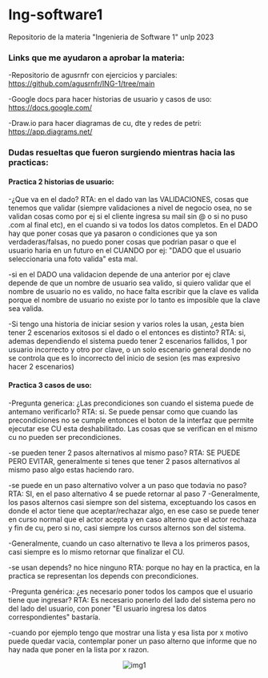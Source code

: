 # Ing-software1
Repositorio de la materia "Ingenieria de Software 1" unlp 2023

### Links que me ayudaron a aprobar la materia:
-Repositorio de agusrnfr con ejercicios y parciales:  
https://github.com/agusrnfr/ING-1/tree/main

-Google docs para hacer historias de usuario y casos de uso:  
https://docs.google.com/

-Draw.io para hacer diagramas de cu, dte y redes de petri:  
https://app.diagrams.net/

### Dudas resueltas que fueron surgiendo mientras hacia las practicas:
#### Practica 2 historias de usuario:
-¿Que va en el dado? RTA: en el dado van las VALIDACIONES, cosas que tenemos que validar (siempre validaciones a nivel de negocio osea, no se validan cosas como por ej si el cliente ingresa su mail sin @ o si no puso .com al final etc), en el cuando si va todos los datos completos. En el DADO hay que poner cosas que ya pasaron o condiciones que ya son verdaderas/falsas, no puedo poner cosas que podrian pasar o que el usuario haria en un futuro en el CUANDO por ej: "DADO que el usuario seleccionaria una foto valida" esta mal.

-si en el DADO una validacion depende de una anterior por ej clave depende de que un nombre de usuario sea valido, si quiero validar que el nombre de usuario no es valido, no hace falta escribir que la clave es valida porque el nombre de usuario no existe por lo tanto es imposible que la clave sea valida.

-Si tengo una historia de iniciar sesion y varios roles la usan, ¿esta bien tener 2 escenarios exitosos si el dado o el entonces es distinto? RTA: si, ademas dependiendo el sistema puedo tener 2 escenarios fallidos, 1 por usuario incorrecto y otro por clave, o un solo escenario general donde no se controla que es lo incorrecto del inicio de sesion (es mas expresivo hacer 2 escenarios)

#### Practica 3 casos de uso:
-Pregunta generica: ¿Las precondiciones son cuando el sistema puede de antemano verificarlo? 
RTA: si. Se puede pensar como que cuando las precondiciones no se cumple entonces el boton de la interfaz que permite ejecutar ese CU esta deshabilitado. Las cosas que se verifican en el mismo cu no pueden ser precondiciones.

-se pueden tener 2 pasos alternativos al mismo paso? 
RTA: SE PUEDE PERO EVITAR, generalmente si tenes que tener 2 pasos alternativos al mismo paso algo estas haciendo raro.

-se puede en un paso alternativo volver a un paso que todavia no paso? RTA: SI, en el paso alternativo 4 se puede retornar al paso 7
-Generalmente, los pasos alternos casi siempre son del sistema, exceptuando los casos en donde el actor tiene que aceptar/rechazar algo, en ese caso se puede tener en curso normal que el actor acepta y en caso alterno que el actor rechaza y fin de cu, pero si no, casi siempre los cursos alternos son del sistema.

-Generalmente, cuando un caso alternativo te lleva a los primeros pasos, casi siempre es lo mismo retornar que finalizar el CU.

-se usan depends? no hice ninguno
RTA: porque no hay en la practica, en la practica se representan los depends con precondiciones.

-Pregunta genérica: ¿es necesario poner todos los campos que el usuario tiene que ingresar? 
RTA: Es necesario ponerlo del lado del sistema pero no del lado del usuario, con poner "El usuario ingresa los datos correspondientes" bastaría.

-cuando por ejemplo tengo que mostrar una lista y esa lista por x motivo puede quedar vacia, contemplar poner un paso alterno que informe que no hay nada que poner en la lista por x razon.

<p align="center">
    <img src= "https://i.postimg.cc/RFj3cHcM/1.jpg" alt = "img1"/>
</p>